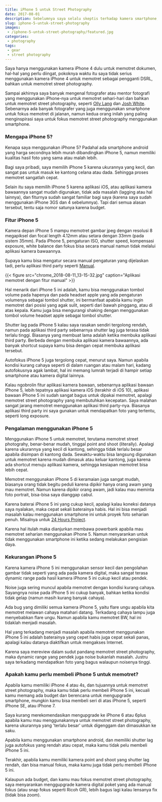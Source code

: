 ```yaml
---
title: iPhone 5 untuk Street Photography
date: 2017-08-01
description: Sebelumnya saya selalu skeptis terhadap kamera smartphone, bahkan dulu waktu saya punya iPhone 4, saya tidak terlalu menganggap serius fitur kameranya. 
slug: iphone-5-untuk-street-photography
images: 
 - /iphone-5-untuk-street-photography/featured.jpg
categories:
 - photography
tags:
 - gear
 - street photography
---
```


Saya hanya menggunakan kamera iPhone 4 dulu untuk memotret dokumen, hal-hal yang perlu diingat, pokoknya waktu itu saya tidak serius menggunakan kamera iPhone 4 untuk memotret sebagai pengganti DSRL, bahkan untuk memotret street photography.  

Sampai akhirnya saya banyak mengenal fotografer atau mentor fotografi yang menggunakan iPhone-nya untuk memotret sehari-hari dan bahkan untuk memotret street photography, seperti [Olly Lang][oggsie] dan [Josh White][jtinseoul]. Sebenarnya ada banyak fotografer yang juga menggunakan smartphone untuk fokus memotret di jalanan, namun kedua orang inilah yang paling menginspirasi saya untuk fokus memotret street photography menggunakan smartphone. 

<!--more--> 

### Mengapa iPhone 5?

Kenapa saya menggunakan iPhone 5? Padahal ada smartphone android yang harga secondnya lebih murah dibandingkan iPhone 5, namun memiliki kualitas hasil foto yang sama atau malah lebih. 

Bagi saya pribadi, saya memilih iPhone 5 karena ukurannya yang kecil, dan sangat pas untuk masuk ke kantong celana atau dada. Sehingga proses memotret sangatlah cepat.  

Selain itu saya memilih iPhone 5 karena aplikasi iOS, atau aplikasi kamera bawaannya sangat mudah digunakan, tidak ada masalah (lagging atau hal lainnya), dan fiturnya sudah sangat familiar bagi saya (karena saya sudah menggunakan iPhone 3GS dan 4 sebelumnya). Tapi dari semua alasan tersebut, tentu saja nomor satunya karena budget.  

### Fitur iPhone 5

Kamera depan iPhone 5 mampu memotret gambar jpeg dengan resolusi 8 megapiksel dan focal length 4.12mm atau setara dengan 33mm (pada sistem 35mm). Pada iPhone 5, pengaturan ISO, shutter speed, kompensasi exposure, white balance dan fokus bisa secara manual namun tidak melalui aplikasi kamera bawaannya. 

Supaya kamu bisa mengatur secara manual pengaturan yang dijelaskan tadi, perlu aplikasi third party seperti [Manual][download manual].  

{{< figure src="chrome_2018-08-11_13-15-32.jpg" caption="Aplikasi memotret dengan fitur manual" >}}

Hal menarik dari iPhone 5 ini adalah, kamu bisa menggunakan tombol volume pada hapenya dan pada headset apple yang ada pengaturan volumenya sebagai tombol shutter, ini bermanfaat apabila kamu ingin memotret dari posisi yang agak sulit, seperti dari bawah pinggang, atau di atas kepala. Kamu juga bisa mengurangi shaking dengan menggunakan tombol volume headset apple sebagai tombol shutter.  

Shutter lag pada iPhone 5 kalau saya rasakan sendiri tergolong rendah, namun pada aplikasi third party sebenarnya shutter lag juga terasa tidak terlalu tinggi. Biasanya yang membuat lama adalah ketika membuka aplikasi third party. Berbeda dengan membuka aplikasi kamera bawaannya, ada banyak shortcut supaya kamu bisa dengan cepat membuka aplikasi tersebut.  

Autofokus iPhone 5 juga tergolong cepat, menurut saya. Namun apabila kondisi kurang cahaya seperti di dalam ruangan atau malam hari, kadang autofokusnya agak lambat, hal ini memang lumrah terjadi di hampir setiap smartphone atau kamera digital lainnya.  

Kalau ngobrolin fitur aplikasi kamera bawaan, sebenarnya aplikasi bawaan iPhone 5, lebih tepatnya aplikasi kamera iOS (terakhir di iOS 10), aplikasi bawaan iPhone 5 ini sudah sangat bagus untuk dipakai memotret, apalagi memotret street photography yang membutuhkan kecepatan. Saya malahan sangat jarang memotret menggunakan aplikasi third party-nya. Biasanya aplikasi third party ini saya gunakan untuk mendapatkan foto yang tertentu, seperti long exposure.  

### Pengalaman menggunakan iPhone 5

Menggunakan iPhone 5 untuk memotret, terutama memotret street photograhy, benar-benar mudah, tinggal point and shoot (literally). Apalagi karena ukurannya yang kecil di kantong, sehingga tidak terlalu besar apabila disimpan di kantong dada. Sewaktu-waktu bisa langsung digunakan untuk memotret karena mudah dimasuk atau keluar kantong, juga karena ada shortcut menuju aplikasi kamera, sehingga kesiapan memotret bisa lebih cepat.  

Memotret menggunakan iPhone 5 di keramaian juga sangat mudah, biasanya orang tidak begitu peduli karena dipikir hanya orang awam yang mau memotret. Namun karena dipikir orang awam, jadi kalau mau meminta foto portrait, bisa-bisa saya dianggap cabul.  

Karena baterai iPhone 5 ini yang cukup kecil, apalagi kalau koneksi datanya saya nyalakan, maka cepat sekali baterainya habis. Hal ini bisa menjadi masalah kalau menggunakan smartphone ini untuk proyek foto seharian penuh. Misalnya untuk [24 Hours Project][24 hour project].  

Karena hal itulah maka dianjurkan membawa powerbank apabila mau memotret seharian menggunakan iPhone 5. Namun menyarankan untuk tidak menggunakan smartphone ini ketika sedang melakukan pengisian daya.  

### Kekurangan iPhone 5

Karena kamera iPhone 5 ini menggunakan sensor kecil dan pengolahan gambar tidak seperti yang ada pada kamera digital, maka sangat terasa dynamic range pada hasil kamera iPhone 5 ini cukup kecil atau pendek.  

Noise juga sering muncul apabila memotret dengan kondisi kurang cahaya. Sayangnya noise pada iPhone 5 ini cukup banyak, bahkan ketika kondisi tidak gelap (namun masih kurang banyak cahaya).  

Ada bug yang dimiliki semua kamera iPhone 5, yaitu flare ungu apabila kita memotret melawan cahaya matahari datang. Terkadang cahaya lampu juga menyebabkan flare ungu. Namun apabila kamu memotret BW, hal ini tidaklah menjadi masalah.  

Hal yang terkadang menjadi masalah apabila memotret menggunakan iPhone 5 ini adalah baterainya yang cepet habis juga cepat sekali panas, apalagi kalau datanya diaktifkan untuk mengakses Internet.  

Karena saya mereview dalam sudut pandang memotret street photography, maka dynamic range yang pendek juga noise bukanlah masalah. Justru saya terkadang mendapatkan foto yang bagus walaupun noisenya tinggi.  

### Apakah kamu perlu membeli iPhone 5 untuk memotret?

Apabila kamu memiliki iPhone 4 atau 4s, dan tujuannya untuk memotret street photography, maka kamu tidak perlu membeli iPhone 5 ini, kecuali kamu memang ada budget dan berencana untuk mengupgrade smartphone, mungkin kamu bisa membeli seri di atas iPhone 5, seperti iPhone SE, atau iPhone 7.  

Saya kurang merekomendasikan mengupgrade ke iPhone 6 atau 6plus apabila kamu mau menggunakannya untuk memotret street photography, karena ukurannya yang 'terlalu besar' untuk digenggam dan dimasukkan ke saku.  

Apabila kamu menggunakan smartphone android, dan memiliki shutter lag juga autofokus yang rendah atau cepat, maka kamu tidak pelu membeli iPhone 5 ini.  

Terakhir, apabila kamu memiliki kamera point and shoot yang shutter lag rendah, dan bisa manual fokus, maka kamu juga tidak perlu membeli iPhone 5 ini. 

Kalaupun ada budget, dan kamu mau fokus memotret street photography, saya menyarankan menggupgrade kamera digital poket yang ada manual fokus (atau snap fokus seperti Ricoh GR), lebih bagus lagi kalau lensanya fix (tidak bisa zoom).

[download manual]: https://apps.apple.com/us/app/manual-custom-exposure-camera/id917146276?ls=1
[24 hour project]: /24-hour-project
[oggsie]: http://oggsie.com/oggsie
[jtinseoul]: https://jtinseoul.wordpress.com/
